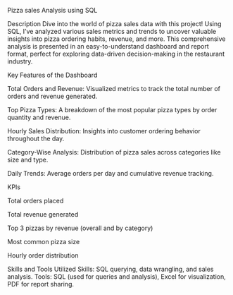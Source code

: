 Pizza sales Analysis using SQL

Description
Dive into the world of pizza sales data with this project! Using SQL, 
I’ve analyzed various sales metrics and trends to uncover valuable insights into pizza ordering habits, revenue, and more. 
This comprehensive analysis is presented in an easy-to-understand dashboard and report format, perfect for exploring data-driven decision-making in the restaurant industry.


Key Features of the Dashboard

Total Orders and Revenue: Visualized metrics to track the total number of orders and revenue generated.

Top Pizza Types: A breakdown of the most popular pizza types by order quantity and revenue.

Hourly Sales Distribution: Insights into customer ordering behavior throughout the day.

Category-Wise Analysis: Distribution of pizza sales across categories like size and type.

Daily Trends: Average orders per day and cumulative revenue tracking.


KPIs

Total orders placed

Total revenue generated

Top 3 pizzas by revenue (overall and by category)

Most common pizza size

Hourly order distribution


Skills and Tools Utilized
Skills: SQL querying, data wrangling, and sales analysis.
Tools: SQL (used for queries and analysis), Excel for visualization, PDF for report sharing.
